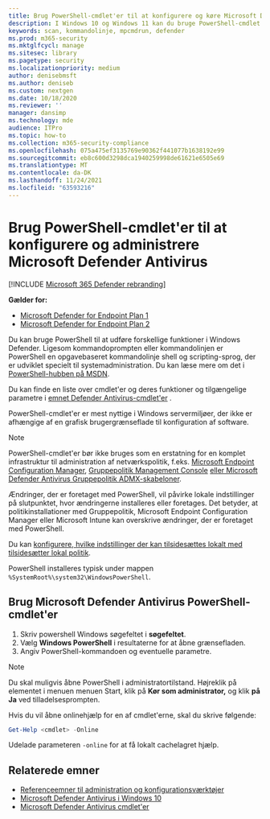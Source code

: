 ```yaml
---
title: Brug PowerShell-cmdlet'er til at konfigurere og køre Microsoft Defender Antivirus
description: I Windows 10 og Windows 11 kan du bruge PowerShell-cmdlet'er til at køre scanninger, opdatere sikkerhedsintelligens og ændre indstillingerne i Microsoft Defender Antivirus.
keywords: scan, kommandolinje, mpcmdrun, defender
ms.prod: m365-security
ms.mktglfcycl: manage
ms.sitesec: library
ms.pagetype: security
ms.localizationpriority: medium
author: denisebmsft
ms.author: deniseb
ms.custom: nextgen
ms.date: 10/18/2020
ms.reviewer: ''
manager: dansimp
ms.technology: mde
audience: ITPro
ms.topic: how-to
ms.collection: m365-security-compliance
ms.openlocfilehash: 075a475ef3135769e90362f441077b1638192e99
ms.sourcegitcommit: eb8c600d3298dca1940259998de61621e6505e69
ms.translationtype: MT
ms.contentlocale: da-DK
ms.lasthandoff: 11/24/2021
ms.locfileid: "63593216"
---
```

# <a name="use-powershell-cmdlets-to-configure-and-manage-microsoft-defender-antivirus"></a>Brug PowerShell-cmdlet'er til at konfigurere og administrere Microsoft Defender Antivirus

[!INCLUDE [Microsoft 365 Defender rebranding](../../includes/microsoft-defender.md)]


**Gælder for:**
- [Microsoft Defender for Endpoint Plan 1](https://go.microsoft.com/fwlink/?linkid=2154037)
- [Microsoft Defender for Endpoint Plan 2](https://go.microsoft.com/fwlink/?linkid=2154037)

Du kan bruge PowerShell til at udføre forskellige funktioner i Windows Defender. Ligesom kommandoprompten eller kommandolinjen er PowerShell en opgavebaseret kommandolinje shell og scripting-sprog, der er udviklet specielt til systemadministration. Du kan læse mere om det i [PowerShell-hubben på MSDN](/previous-versions/msdn10/mt173057(v=msdn.10)).

Du kan finde en liste over cmdlet'er og deres funktioner og tilgængelige parametre i [emnet Defender Antivirus-cmdlet'er](/powershell/module/defender) .

PowerShell-cmdlet'er er mest nyttige i Windows servermiljøer, der ikke er afhængige af en grafisk brugergrænseflade til konfiguration af software.

> [!NOTE]
> PowerShell-cmdlet'er bør ikke bruges som en erstatning for en komplet infrastruktur til administration af netværkspolitik, f.eks. [Microsoft Endpoint Configuration Manager](/configmgr), [Gruppepolitik Management Console](/previous-versions/windows/it-pro/windows-server-2008-R2-and-2008/cc731212(v=ws.11)) [eller Microsoft Defender Antivirus Gruppepolitik ADMX-skabeloner](https://www.microsoft.com/download/101445).

Ændringer, der er foretaget med PowerShell, vil påvirke lokale indstillinger på slutpunktet, hvor ændringerne installeres eller foretages. Det betyder, at politikinstallationer med Gruppepolitik, Microsoft Endpoint Configuration Manager eller Microsoft Intune kan overskrive ændringer, der er foretaget med PowerShell.

Du kan [konfigurere, hvilke indstillinger der kan tilsidesættes lokalt med tilsidesætter lokal politik](configure-local-policy-overrides-microsoft-defender-antivirus.md).

PowerShell installeres typisk under mappen `%SystemRoot%\system32\WindowsPowerShell`.

## <a name="use-microsoft-defender-antivirus-powershell-cmdlets"></a>Brug Microsoft Defender Antivirus PowerShell-cmdlet'er

1. Skriv powershell Windows søgefeltet i **søgefeltet**.
2. Vælg **Windows PowerShell** i resultaterne for at åbne grænsefladen.
3. Angiv PowerShell-kommandoen og eventuelle parametre.

> [!NOTE]
> Du skal muligvis åbne PowerShell i administratortilstand. Højreklik på elementet i menuen menuen Start, klik på **Kør som administrator,** og klik **på Ja** ved tilladelsesprompten.

Hvis du vil åbne onlinehjælp for en af cmdlet'erne, skal du skrive følgende:

```PowerShell
Get-Help <cmdlet> -Online
```

Udelade parameteren `-online` for at få lokalt cachelagret hjælp.

## <a name="related-topics"></a>Relaterede emner

- [Referenceemner til administration og konfigurationsværktøjer](configuration-management-reference-microsoft-defender-antivirus.md)
- [Microsoft Defender Antivirus i Windows 10](microsoft-defender-antivirus-in-windows-10.md)
- [Microsoft Defender Antivirus cmdlet'er](/powershell/module/defender)
